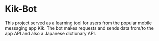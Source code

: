 # Kik-Bot

This project served as a learning tool for users from the popular mobile messaging app Kik. 
The bot makes requests and sends data from/to the app API and also a Japanese dictionary API.

